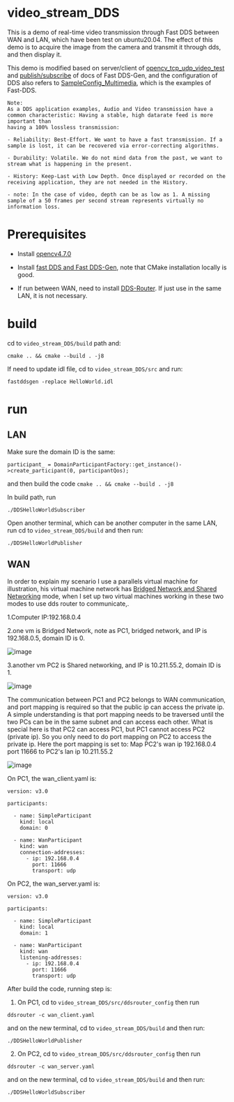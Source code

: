 # video_stream_DDS
This is a demo of real-time video transmission through Fast DDS between WAN and LAN, which have been test on ubuntu20.04. The effect of this demo is to acquire the image from the camera and transmit it through dds, and then display it.

This demo is modified based on 
server/client of [opencv_tcp_udp_video_test](https://github.com/mengchaoheng/opencv_tcp_udp_video_test.git) and [publish/subscribe](https://fast-dds.docs.eprosima.com/en/latest/fastddsgen/pubsub_app/pubsub_app.html#) 
of docs of Fast DDS-Gen, and the configuration of DDS also refers to [SampleConfig_Multimedia](https://github.com/eProsima/Fast-DDS/tree/master/examples/cpp/dds/SampleConfig_Multimedia), which is the examples of Fast-DDS.

```
Note:
As a DDS application examples, Audio and Video transmission have a common characteristic: Having a stable, high datarate feed is more important than 
having a 100% lossless transmission:

- Reliability: Best-Effort. We want to have a fast transmission. If a sample is lost, it can be recovered via error-correcting algorithms.

- Durability: Volatile. We do not mind data from the past, we want to stream what is happening in the present.

- History: Keep-Last with Low Depth. Once displayed or recorded on the receiving application, they are not needed in the History.

- note: In the case of video, depth can be as low as 1. A missing sample of a 50 frames per second stream represents virtually no information loss. 
```

#  Prerequisites
- Install [opencv4.7.0](https://docs.opencv.org/4.7.0/d7/d9f/tutorial_linux_install.html)

- Install [fast DDS and Fast DDS-Gen](https://fast-dds.docs.eprosima.com/en/latest/installation/sources/sources_linux.html#cmake-installation), note that CMake installation locally is good. 

- If run between WAN, need to install [DDS-Router](https://github.com/eProsima/DDS-Router). If just use in the same LAN, it is not necessary.

# build
cd to `video_stream_DDS/build` path and:
```
cmake .. && cmake --build . -j8
```
If need to update idl file, cd to `video_stream_DDS/src` and run:
```
fastddsgen -replace HelloWorld.idl
```
# run 

## LAN
Make sure the domain ID is the same:
```
participant_ = DomainParticipantFactory::get_instance()->create_participant(0, participantQos);

```
and then build the code `cmake .. && cmake --build . -j8`

In build path, run
```
./DDSHelloWorldSubscriber
```
Open another terminal, which can be another computer in the same LAN, run cd to `video_stream_DDS/build` and then run:
```
./DDSHelloWorldPublisher
```
## WAN
In order to explain my scenario I use a parallels virtual machine for illustration, his virtual machine network has [Bridged Network and Shared Networking](https://kb.parallels.com/4948) mode, when I set up two virtual machines working in these two modes to use dds router to communicate,.

1.Computer IP:192.168.0.4

2.one vm is Bridged Network, note as PC1, bridged network, and IP is 192.168.0.5, domain ID is 0.

![image](src/Bridged.png)

3.another vm PC2 is Shared networking, and IP is 10.211.55.2, domain ID is 1.

![image](src/Shared.png)

The communication between PC1 and PC2 belongs to WAN communication, and port mapping is required so that the public ip can access the private ip. A simple understanding is that port mapping needs to be traversed until the two PCs can be in the same subnet and can access each other. What is special here is that PC2 can access PC1, but PC1 cannot access PC2 (private ip). So you only need to do port mapping on PC2 to access the private ip. Here the port mapping is set to:
Map PC2's wan ip 192.168.0.4 port 11666 to PC2's lan ip 10.211.55.2

![image](src/map.png)

On PC1, the wan_client.yaml is:
```Console
version: v3.0                                                     

participants:

  - name: SimpleParticipant                                      
    kind: local                                                   
    domain: 0                                                     

  - name: WanParticipant                                          
    kind: wan                                                     
    connection-addresses:                                        
      - ip: 192.168.0.4
        port: 11666
        transport: udp
```
On PC2, the wan_server.yaml is:
```Console
version: v3.0                                                    

participants:

  - name: SimpleParticipant                                       
    kind: local                                                  
    domain: 1                                                    

  - name: WanParticipant                                          
    kind: wan                                                     
    listening-addresses:
      - ip: 192.168.0.4                                             
        port: 11666                                               
        transport: udp                                            
```

After build the code, running step is:

1. On PC1, cd to `video_stream_DDS/src/ddsrouter_config` then run 
```
ddsrouter -c wan_client.yaml
```
and on the new terminal, cd to `video_stream_DDS/build` and then run:
```
./DDSHelloWorldPublisher
```

2. On PC2, cd to `video_stream_DDS/src/ddsrouter_config` then run 
```
ddsrouter -c wan_server.yaml
```
and on the new terminal, cd to `video_stream_DDS/build` and then run:
```
./DDSHelloWorldSubscriber
```
